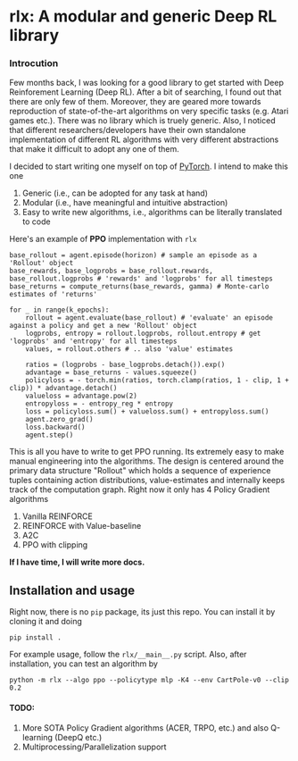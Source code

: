 # rlx: A modular and generic Deep RL library

### Introcution

Few months back, I was looking for a good library to get started with Deep Reinforement Learning (Deep RL). After a bit of searching, I found out that there are only few of them. Moreover, they are geared more towards reproduction of state-of-the-art algorithms on very specific tasks (e.g. Atari games etc.). There was no library which is truely generic. Also, I noticed that different researchers/developers have their own standalone implementation of different RL algorithms with very different abstractions that make it difficult to adopt any one of them.

I decided to start writing one myself on top of [PyTorch](https://pytorch.org/). I intend to make this one
1. Generic (i.e., can be adopted for any task at hand)
2. Modular (i.e., have meaningful and intuitive abstraction)
3. Easy to write new algorithms, i.e., algorithms can be literally translated to code

Here's an example of **PPO** implementation with `rlx`

```
base_rollout = agent.episode(horizon) # sample an episode as a 'Rollout' object
base_rewards, base_logprobs = base_rollout.rewards, base_rollout.logprobs # 'rewards' and 'logprobs' for all timesteps
base_returns = compute_returns(base_rewards, gamma) # Monte-carlo estimates of 'returns'

for _ in range(k_epochs):
    rollout = agent.evaluate(base_rollout) # 'evaluate' an episode against a policy and get a new 'Rollout' object
    logprobs, entropy = rollout.logprobs, rollout.entropy # get 'logprobs' and 'entropy' for all timesteps
    values, = rollout.others # .. also 'value' estimates

    ratios = (logprobs - base_logprobs.detach()).exp()
    advantage = base_returns - values.squeeze()
    policyloss = - torch.min(ratios, torch.clamp(ratios, 1 - clip, 1 + clip)) * advantage.detach()
    valueloss = advantage.pow(2)
    entropyloss = - entropy_reg * entropy
    loss = policyloss.sum() + valueloss.sum() + entropyloss.sum()
    agent.zero_grad()
    loss.backward()
    agent.step()
```

This is all you have to write to get PPO running. Its extremely easy to make manual engineering into the algorithms. The design is centered around the primary data structure "Rollout" which holds a sequence of experience tuples containing action distributions, value-estimates and internally keeps track of the computation graph. Right now it only has 4 Policy Gradient algorithms

1. Vanilla REINFORCE
2. REINFORCE with Value-baseline
3. A2C
4. PPO with clipping

**If I have time, I will write more docs.**

## Installation and usage

Right now, there is no `pip` package, its just this repo. You can install it by cloning it and doing
```
pip install .
```

For example usage, follow the `rlx/__main__.py` script. Also, after installation, you can test an algorithm by
```
python -m rlx --algo ppo --policytype mlp -K4 --env CartPole-v0 --clip 0.2
```

#### TODO:

1. More SOTA Policy Gradient algorithms (ACER, TRPO, etc.) and also Q-learning (DeepQ etc.)
2. Multiprocessing/Parallelization support